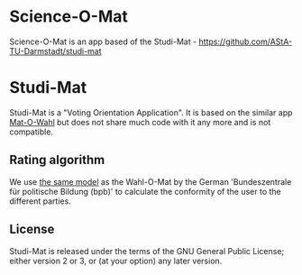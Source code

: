 # Science-O-Mat 
Science-O-Mat is an app based of the Studi-Mat - https://github.com/AStA-TU-Darmstadt/studi-mat

# Studi-Mat
Studi-Mat is a "Voting Orientation Application". It is based on the similar app [Mat-O-Wahl](http://www.mat-o-wahl.de/) but does not share much code with it any more and is not compatible.

## Rating algorithm
We use [the same model](http://www.bpb.de/system/files/dokument_pdf/Rechenmodell%20des%20Wahl-O-Mat.pdf) as the Wahl-O-Mat by the German 'Bundeszentrale für politische Bildung (bpb)' to calculate the conformity of the user to the different parties.

## License
Studi-Mat is released under the terms of the GNU General Public License; either version 2 or 3, or (at your option) any later version.
